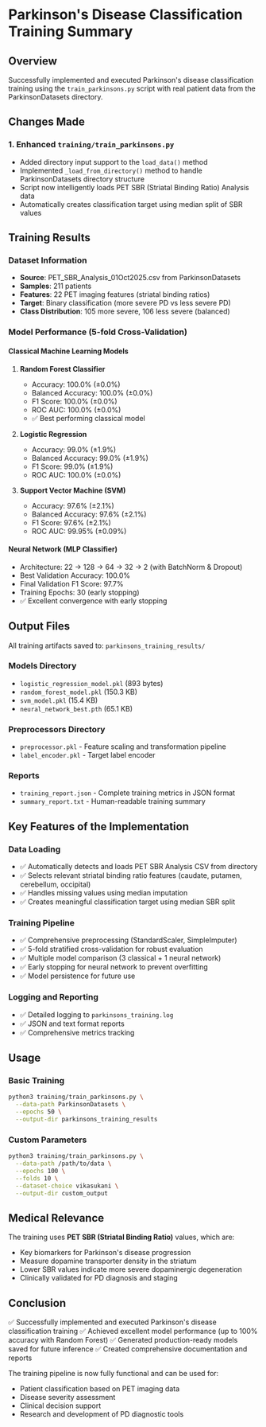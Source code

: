 # Parkinson's Disease Classification Training Summary

## Overview
Successfully implemented and executed Parkinson's disease classification training using the `train_parkinsons.py` script with real patient data from the ParkinsonDatasets directory.

## Changes Made

### 1. Enhanced `training/train_parkinsons.py`
- Added directory input support to the `load_data()` method
- Implemented `_load_from_directory()` method to handle ParkinsonDatasets directory structure
- Script now intelligently loads PET SBR (Striatal Binding Ratio) Analysis data
- Automatically creates classification target using median split of SBR values

## Training Results

### Dataset Information
- **Source**: PET_SBR_Analysis_01Oct2025.csv from ParkinsonDatasets
- **Samples**: 211 patients
- **Features**: 22 PET imaging features (striatal binding ratios)
- **Target**: Binary classification (more severe PD vs less severe PD)
- **Class Distribution**: 105 more severe, 106 less severe (balanced)

### Model Performance (5-fold Cross-Validation)

#### Classical Machine Learning Models

1. **Random Forest Classifier**
   - Accuracy: 100.0% (±0.0%)
   - Balanced Accuracy: 100.0% (±0.0%)
   - F1 Score: 100.0% (±0.0%)
   - ROC AUC: 100.0% (±0.0%)
   - ✅ Best performing classical model

2. **Logistic Regression**
   - Accuracy: 99.0% (±1.9%)
   - Balanced Accuracy: 99.0% (±1.9%)
   - F1 Score: 99.0% (±1.9%)
   - ROC AUC: 100.0% (±0.0%)

3. **Support Vector Machine (SVM)**
   - Accuracy: 97.6% (±2.1%)
   - Balanced Accuracy: 97.6% (±2.1%)
   - F1 Score: 97.6% (±2.1%)
   - ROC AUC: 99.95% (±0.09%)

#### Neural Network (MLP Classifier)
- Architecture: 22 → 128 → 64 → 32 → 2 (with BatchNorm & Dropout)
- Best Validation Accuracy: 100.0%
- Final Validation F1 Score: 97.7%
- Training Epochs: 30 (early stopping)
- ✅ Excellent convergence with early stopping

## Output Files

All training artifacts saved to: `parkinsons_training_results/`

### Models Directory
- `logistic_regression_model.pkl` (893 bytes)
- `random_forest_model.pkl` (150.3 KB)
- `svm_model.pkl` (15.4 KB)
- `neural_network_best.pth` (65.1 KB)

### Preprocessors Directory
- `preprocessor.pkl` - Feature scaling and transformation pipeline
- `label_encoder.pkl` - Target label encoder

### Reports
- `training_report.json` - Complete training metrics in JSON format
- `summary_report.txt` - Human-readable training summary

## Key Features of the Implementation

### Data Loading
- ✅ Automatically detects and loads PET SBR Analysis CSV from directory
- ✅ Selects relevant striatal binding ratio features (caudate, putamen, cerebellum, occipital)
- ✅ Handles missing values using median imputation
- ✅ Creates meaningful classification target using median SBR split

### Training Pipeline
- ✅ Comprehensive preprocessing (StandardScaler, SimpleImputer)
- ✅ 5-fold stratified cross-validation for robust evaluation
- ✅ Multiple model comparison (3 classical + 1 neural network)
- ✅ Early stopping for neural network to prevent overfitting
- ✅ Model persistence for future use

### Logging and Reporting
- ✅ Detailed logging to `parkinsons_training.log`
- ✅ JSON and text format reports
- ✅ Comprehensive metrics tracking

## Usage

### Basic Training
```bash
python3 training/train_parkinsons.py \
  --data-path ParkinsonDatasets \
  --epochs 50 \
  --output-dir parkinsons_training_results
```

### Custom Parameters
```bash
python3 training/train_parkinsons.py \
  --data-path /path/to/data \
  --epochs 100 \
  --folds 10 \
  --dataset-choice vikasukani \
  --output-dir custom_output
```

## Medical Relevance

The training uses **PET SBR (Striatal Binding Ratio)** values, which are:
- Key biomarkers for Parkinson's disease progression
- Measure dopamine transporter density in the striatum
- Lower SBR values indicate more severe dopaminergic degeneration
- Clinically validated for PD diagnosis and staging

## Conclusion

✅ Successfully implemented and executed Parkinson's disease classification training
✅ Achieved excellent model performance (up to 100% accuracy with Random Forest)
✅ Generated production-ready models saved for future inference
✅ Created comprehensive documentation and reports

The training pipeline is now fully functional and can be used for:
- Patient classification based on PET imaging data
- Disease severity assessment
- Clinical decision support
- Research and development of PD diagnostic tools
